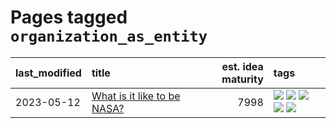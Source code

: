 # Pages tagged `organization_as_entity`

|last_modified|title|est. idea maturity|tags
|:---|:---|---:|:---|
|2023-05-12|[What is it like to be NASA?](../what_is_it_like_to_be_nasa.md)|7998|[![](https://img.shields.io/badge/tag-disunity_of_identity-1743a)](../tags/disunity_of_identity.md) [![](https://img.shields.io/badge/tag-organization_as_entity-c92725)](../tags/organization_as_entity.md) [![](https://img.shields.io/badge/tag-philosophy-43d799)](../tags/philosophy.md) [![](https://img.shields.io/badge/tag-society_of_mind-d548d8)](../tags/society_of_mind.md) [![](https://img.shields.io/badge/tag-theory_of_mind-98b52b)](../tags/theory_of_mind.md)|